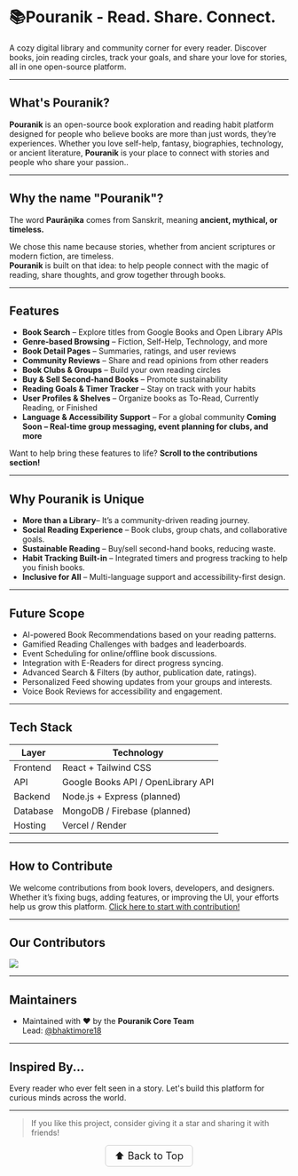 # 📚Pouranik - Read. Share. Connect.

A cozy digital library and community corner for every reader.
Discover books, join reading circles, track your goals, and share your love for stories, all in one open-source platform.

---

## What's Pouranik?

**Pouranik** is an open-source book exploration and reading habit platform designed for people who believe books are more than just words, they’re experiences.
Whether you love self-help, fantasy, biographies, technology, or ancient literature, **Pouranik** is your place to connect with stories and people who share your passion..

---

## Why the name **"Pouranik"**?

The word **Paurāṇika** comes from Sanskrit, meaning **ancient, mythical, or timeless.**

We chose this name because stories, whether from ancient scriptures or modern fiction, are timeless.  
**Pouranik** is built on that idea: to help people connect with the magic of reading, share thoughts, and grow together through books.

---

## Features

- **Book Search** – Explore titles from Google Books and Open Library APIs
- **Genre-based Browsing** – Fiction, Self-Help, Technology, and more
- **Book Detail Pages** – Summaries, ratings, and user reviews
- **Community Reviews** – Share and read opinions from other readers
- **Book Clubs & Groups** – Build your own reading circles
- **Buy & Sell Second-hand Books** – Promote sustainability
- **Reading Goals & Timer Tracker** – Stay on track with your habits
- **User Profiles & Shelves** – Organize books as To-Read, Currently Reading, or Finished
- **Language & Accessibility Support** – For a global community
**Coming Soon** **– Real-time group messaging, event planning for clubs, and more**

Want to help bring these features to life? **Scroll to the contributions section!**

---

## Why Pouranik is Unique
- **More than a Library**– It’s a community-driven reading journey.
- **Social Reading Experience** – Book clubs, group chats, and collaborative goals.
- **Sustainable Reading** – Buy/sell second-hand books, reducing waste.
- **Habit Tracking Built-in** – Integrated timers and progress tracking to help you finish books.
- **Inclusive for All** – Multi-language support and accessibility-first design.

---

## Future Scope
* AI-powered Book Recommendations based on your reading patterns.
* Gamified Reading Challenges with badges and leaderboards.
* Event Scheduling for online/offline book discussions.
* Integration with E-Readers for direct progress syncing.
* Advanced Search & Filters (by author, publication date, ratings).
* Personalized Feed showing updates from your groups and interests.
* Voice Book Reviews for accessibility and engagement.

---

## Tech Stack

| Layer    | Technology                         |
| -------- | ---------------------------------- |
| Frontend | React + Tailwind CSS               |
| API      | Google Books API / OpenLibrary API |
| Backend  | Node.js + Express (planned)        |
| Database | MongoDB / Firebase (planned)       |
| Hosting  | Vercel / Render                    |

---

## How to Contribute
We welcome contributions from book lovers, developers, and designers.
Whether it’s fixing bugs, adding features, or improving the UI, your efforts help us grow this platform.
<a href="https://github.com/BhaktiMore18/Pouranik/blob/main/CONTRIBUTING.md">
Click here to start with contribution!
</a>

---

## Our Contributors
<a href="https://github.com/bhaktimore18/pouranik/graphs/contributors">
  <img src="https://contrib.rocks/image?repo=bhaktimore18/Pouranik" />
</a>

---

##  Maintainers

- Maintained with ❤️ by the **Pouranik Core Team**  
  Lead: [@bhaktimore18](https://github.com/BhaktiMore18)

---

##  Inspired By...

Every reader who ever felt seen in a story. Let's build this platform for curious minds across the world.

---

>  If you like this project, consider giving it a star and sharing it with friends!

<p align="center">
  <a href="#top" style="font-size: 18px; padding: 8px 16px; display: inline-block; border: 1px solid #ccc; border-radius: 6px; text-decoration: none;">
    ⬆️ Back to Top
  </a>
</p>

